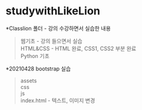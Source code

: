 # studywithLikeLion

*Classlion 폴더 - 강의 수강하면서 실습한 내용  
  > 웹기초 - 강의 들으면서 실습   
  > HTML&CSS - HTML 완료, CSS1, CSS2 부분 완료   
  > Python 기초

*20210428 bootstrap 실습  
> assets    
> css      
> js    
> index.html - 텍스트, 이미지 변경    

